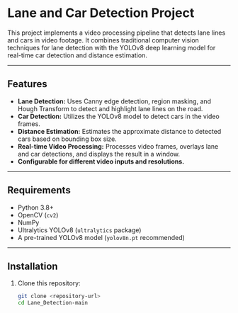# Lane and Car Detection Project

This project implements a video processing pipeline that detects lane lines and cars in video footage. It combines traditional computer vision techniques for lane detection with the YOLOv8 deep learning model for real-time car detection and distance estimation.

---

## Features

- **Lane Detection:** Uses Canny edge detection, region masking, and Hough Transform to detect and highlight lane lines on the road.
- **Car Detection:** Utilizes the YOLOv8 model to detect cars in the video frames.
- **Distance Estimation:** Estimates the approximate distance to detected cars based on bounding box size.
- **Real-time Video Processing:** Processes video frames, overlays lane and car detections, and displays the result in a window.
- **Configurable for different video inputs and resolutions.**

---

## Requirements

- Python 3.8+
- OpenCV (`cv2`)
- NumPy
- Ultralytics YOLOv8 (`ultralytics` package)
- A pre-trained YOLOv8 model (`yolov8n.pt` recommended)

---

## Installation

1. Clone this repository:
   ```bash
   git clone <repository-url>
   cd Lane_Detection-main
